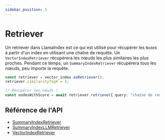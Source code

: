 ```yaml
---
sidebar_position: 5
---
```


# Retriever

Un retriever dans LlamaIndex est ce qui est utilisé pour récupérer les `Node`s à partir d'un index en utilisant une chaîne de requête. Un `VectorIndexRetriever` récupérera les nœuds les plus similaires les plus proches. Pendant ce temps, un `SummaryIndexRetriever` récupérera tous les nœuds, peu importe la requête.

```typescript
const retriever = vector_index.asRetriever();
retriever.similarityTopK = 3;

// Récupérer les nœuds !
const nodesWithScore = await retriever.retrieve({ query: "chaîne de requête" });
```

## Référence de l'API

- [SummaryIndexRetriever](../../api/classes/SummaryIndexRetriever)
- [SummaryIndexLLMRetriever](../../api/classes/SummaryIndexLLMRetriever)
- [VectorIndexRetriever](../../api/classes/VectorIndexRetriever)
